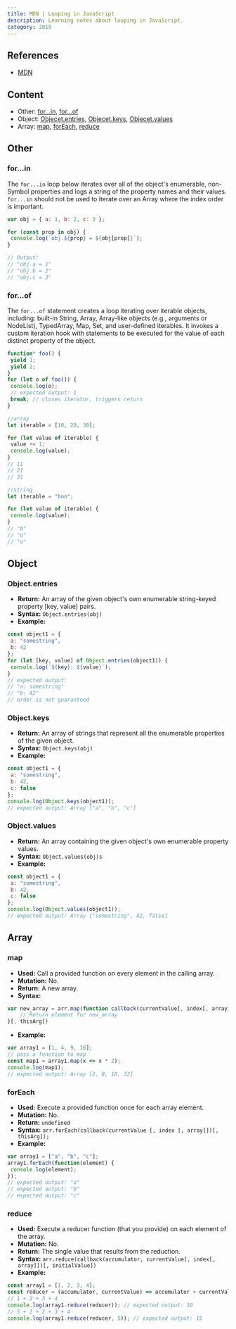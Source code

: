 ```yaml
---
title: MDN | Looping in JavaScript
description: Learning notes about looping in JavaScript.
category: 2019
---
```


## References

- [MDN](https://developer.mozilla.org/en-US/)

## Content

- Other: [for...in](#forin), [for...of](#forof)
- Object: [Objecet.entries](#objectentries), [Objecet.keys](#objectkeys), [Objecet.values](#objectvalues)
- Array: [map](#map), [forEach](#foreach), [reduce](#reduce)

## Other

### for...in

The `for...in` loop below iterates over all of the object's enumerable, non-Symbol properties and logs a string of the property names and their values. `for...in` should not be used to iterate over an Array where the index order is important.

```js
var obj = { a: 1, b: 2, c: 3 };

for (const prop in obj) {
 console.log(`obj.${prop} = ${obj[prop]}`);
}

// Output:
// "obj.a = 1"
// "obj.b = 2"
// "obj.c = 3"
```

### for...of

The `for...of` statement creates a loop iterating over iterable objects, including: built-in String, Array, Array-like objects (e.g., arguments or NodeList), TypedArray, Map, Set, and user-defined iterables. It invokes a custom iteration hook with statements to be executed for the value of each distinct property of the object.

```js
function* foo() {
 yield 1;
 yield 2;
}
for (let o of foo()) {
 console.log(o);
 // expected output: 1
 break; // closes iterator, triggers return
}

//array
let iterable = [10, 20, 30];

for (let value of iterable) {
 value += 1;
 console.log(value);
}
// 11
// 21
// 31

//string
let iterable = "boo";

for (let value of iterable) {
 console.log(value);
}
// "b"
// "o"
// "o"
```

## Object

### Object.entries

- **Return:** An array of the given object's own enumerable string-keyed property [key, value] pairs.
- **Syntax:** `Object.entries(obj)`
- **Example:**

```js
const object1 = {
 a: "somestring",
 b: 42
};
for (let [key, value] of Object.entries(object1)) {
 console.log(`${key}: ${value}`);
}
// expected output:
// "a: somestring"
// "b: 42"
// order is not guaranteed
```

### Object.keys

- **Return:** An array of strings that represent all the enumerable properties of the given object.
- **Syntax:** `Object.keys(obj)`
- **Example:**

```js
const object1 = {
 a: "somestring",
 b: 42,
 c: false
};
console.log(Object.keys(object1));
// expected output: Array ["a", "b", "c"]
```

### Object.values

- **Return:** An array containing the given object's own enumerable property values.
- **Syntax:** `Object.values(obj)s`
- **Example:**

```js
const object1 = {
 a: "somestring",
 b: 42,
 c: false
};
console.log(Object.values(object1));
// expected output: Array ["somestring", 42, false]
```

## Array

### map

- **Used:** Call a provided function on every element in the calling array.
- **Mutation:** No.
- **Return:** A new array.
- **Syntax:**

```js
var new_array = arr.map(function callback(currentValue[, index[, array]]) {
    // Return element for new_array
}[, thisArg])
```

- **Example:**

```js
var array1 = [1, 4, 9, 16];
// pass a function to map
const map1 = array1.map(x => x * 2);
console.log(map1);
// expected output: Array [2, 8, 18, 32]
```

### forEach

- **Used:** Execute a provided function once for each array element.
- **Mutation:** No.
- **Return:** `undefined`
- **Syntax:** `arr.forEach(callback(currentValue [, index [, array]])[, thisArg]);`
- **Example:**

```js
var array1 = ["a", "b", "c"];
array1.forEach(function(element) {
 console.log(element);
});
// expected output: "a"
// expected output: "b"
// expected output: "c"
```

### reduce

- **Used:** Execute a reducer function (that you provide) on each element of the array.
- **Mutation:** No.
- **Return:** The single value that results from the reduction.
- **Syntax:** `arr.reduce(callback(accumulator, currentValue[, index[, array]])[, initialValue])`
- **Example:**

```js
const array1 = [1, 2, 3, 4];
const reducer = (accumulator, currentValue) => accumulator + currentValue;
// 1 + 2 + 3 + 4
console.log(array1.reduce(reducer)); // expected output: 10
// 5 + 1 + 2 + 3 + 4
console.log(array1.reduce(reducer, 5)); // expected output: 15
```

